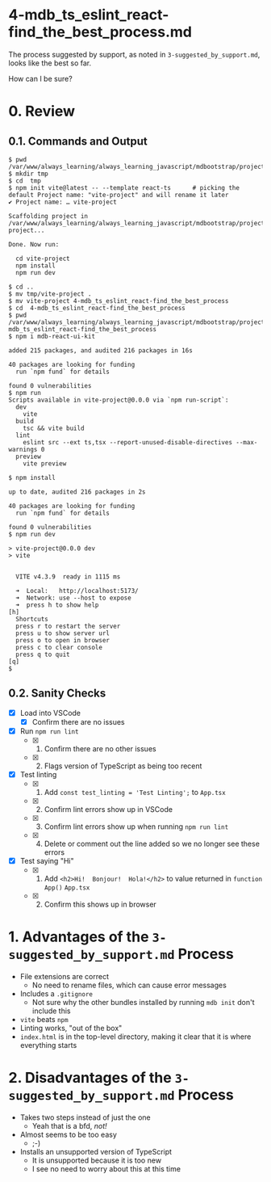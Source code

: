 
# 4-mdb_ts_eslint_react-find_the_best_process.md

The process suggested by support, as noted in `3-suggested_by_support.md`, looks like the best so far.

How can I be sure?

# 0. Review

## 0.1. Commands and Output

```
$ pwd
/var/www/always_learning/always_learning_javascript/mdbootstrap/projects
$ mkdir tmp
$ cd  tmp
$ npm init vite@latest -- --template react-ts      # picking the default Project name: "vite-project" and will rename it later
✔ Project name: … vite-project

Scaffolding project in /var/www/always_learning/always_learning_javascript/mdbootstrap/projects/tmp/vite-project...

Done. Now run:

  cd vite-project
  npm install
  npm run dev

$ cd ..
$ mv tmp/vite-project .
$ mv vite-project 4-mdb_ts_eslint_react-find_the_best_process
$ cd  4-mdb_ts_eslint_react-find_the_best_process
$ pwd
/var/www/always_learning/always_learning_javascript/mdbootstrap/projects/4-mdb_ts_eslint_react-find_the_best_process
$ npm i mdb-react-ui-kit

added 215 packages, and audited 216 packages in 16s

40 packages are looking for funding
  run `npm fund` for details

found 0 vulnerabilities
$ npm run
Scripts available in vite-project@0.0.0 via `npm run-script`:
  dev
    vite
  build
    tsc && vite build
  lint
    eslint src --ext ts,tsx --report-unused-disable-directives --max-warnings 0
  preview
    vite preview

$ npm install

up to date, audited 216 packages in 2s

40 packages are looking for funding
  run `npm fund` for details

found 0 vulnerabilities
$ npm run dev

> vite-project@0.0.0 dev
> vite


  VITE v4.3.9  ready in 1115 ms

  ➜  Local:   http://localhost:5173/
  ➜  Network: use --host to expose
  ➜  press h to show help
[h]
  Shortcuts
  press r to restart the server
  press u to show server url
  press o to open in browser
  press c to clear console
  press q to quit
[q]
$
```

## 0.2. Sanity Checks

- [x] Load into VSCode
  - [x] Confirm there are no issues
- [x] Run `npm run lint`
  - [x] 1. Confirm there are no other issues
  - [x] 2. Flags version of TypeScript as being too recent
- [x] Test linting
  - [x] 1. Add `const test_linting = 'Test Linting';` to `App.tsx`
  - [x] 2. Confirm lint errors show up in VSCode
  - [x] 3. Confirm lint errors show up when running `npm run lint`
  - [x] 4. Delete or comment out the line added so we no longer see these errors
- [x] Test saying "Hi"
  - [x] 1. Add `<h2>Hi!  Bonjour!  Hola!</h2>` to value returned in `function App()` `App.tsx`
  - [x] 2. Confirm this shows up in browser


# 1. Advantages of the `3-suggested_by_support.md` Process

- File extensions are correct
  - No need to rename files, which can cause error messages
- Includes a `.gitignore`
  - Not sure why the other bundles installed by running `mdb init` don't include this
- `vite` beats `npm`
- Linting works, "out of the box"
- `index.html` is in the top-level directory, making it clear that it is where everything starts

# 2. Disadvantages of the `3-suggested_by_support.md` Process

- Takes two steps instead of just the one
  - Yeah that is a bfd, *not!*
- Almost seems to be too easy
  - ;-)
- Installs an unsupported version of TypeScript
  - It is unsupported because it is too new
  - I see no need to worry about this at this time

